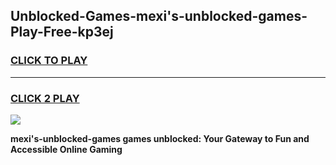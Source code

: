 
## Unblocked-Games-mexi's-unblocked-games-Play-Free-kp3ej
<h3>
<a href="https://premium76.site?title=mexi's-unblocked-games&ref=24M">CLICK TO PLAY</a></h3>
<hr>

<h3>
<a href="https://premium76.site?title=mexi's-unblocked-games&ref=24M">CLICK 2 PLAY</a>
  
</h3>

<a href="https://premium76.site?title=mexi's-unblocked-games&ref=24M"><img src="https://clearcache.store/games.png"></a>


**mexi's-unblocked-games games unblocked: Your Gateway to Fun and Accessible Online Gaming**
